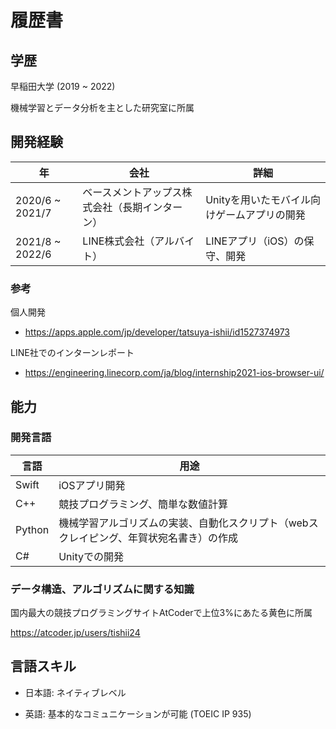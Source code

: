 # 履歴書

## 学歴 

早稲田大学 (2019 ~ 2022)

機械学習とデータ分析を主とした研究室に所属

## 開発経験

| 年 | 会社 | 詳細 |
| --- | ---- | ---- |
| 2020/6 ~ 2021/7 | ベースメントアップス株式会社（長期インターン） | Unityを用いたモバイル向けゲームアプリの開発 |
| 2021/8 ~ 2022/6 | LINE株式会社（アルバイト） | LINEアプリ（iOS）の保守、開発 |

### 参考

個人開発
- https://apps.apple.com/jp/developer/tatsuya-ishii/id1527374973

LINE社でのインターンレポート
- https://engineering.linecorp.com/ja/blog/internship2021-ios-browser-ui/

## 能力

### 開発言語

| 言語 | 用途 |
| --- | ---- |
| Swift | iOSアプリ開発 |
| C++ | 競技プログラミング、簡単な数値計算 |
| Python | 機械学習アルゴリズムの実装、自動化スクリプト（webスクレイピング、年賀状宛名書き）の作成 |
| C# | Unityでの開発 |

### データ構造、アルゴリズムに関する知識

国内最大の競技プログラミングサイトAtCoderで上位3%にあたる黄色に所属

https://atcoder.jp/users/tishii24

## 言語スキル

- 日本語: ネイティブレベル

- 英語: 基本的なコミュニケーションが可能 (TOEIC IP 935)
